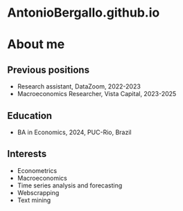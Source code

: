 # AntonioBergallo.github.io

# About me

## Previous positions
- Research assistant, DataZoom, 2022-2023
- Macroeconomics Researcher, Vista Capital, 2023-2025

## Education
- BA in Economics, 2024, PUC-Rio, Brazil

## Interests
- Econometrics
- Macroeconomics
- Time series analysis and forecasting
- Webscrapping
- Text mining
